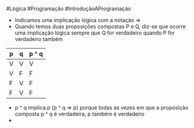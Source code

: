 #Lógica #Programação #IntroduçãoAProgramação 

- Indicamos uma implicação lógica com a notação => 
- Quando temos duas proposições compostas P e Q, diz-se que ocorre uma implicação lógica sempre que Q for verdadeiro quando P for verdadeiro também 

| p   | q   | p ^ q |
| --- | --- | ----- |
| V   | V   | V     |
| V   | F   | F     |
| F   | V   | F     |
| F   | V   | F     |

- p ^ q implica p (p ^ q => p) porque todas as vezes em que a proposição composta p ^ q é verdadeira, p também é verdadeiro
- 

